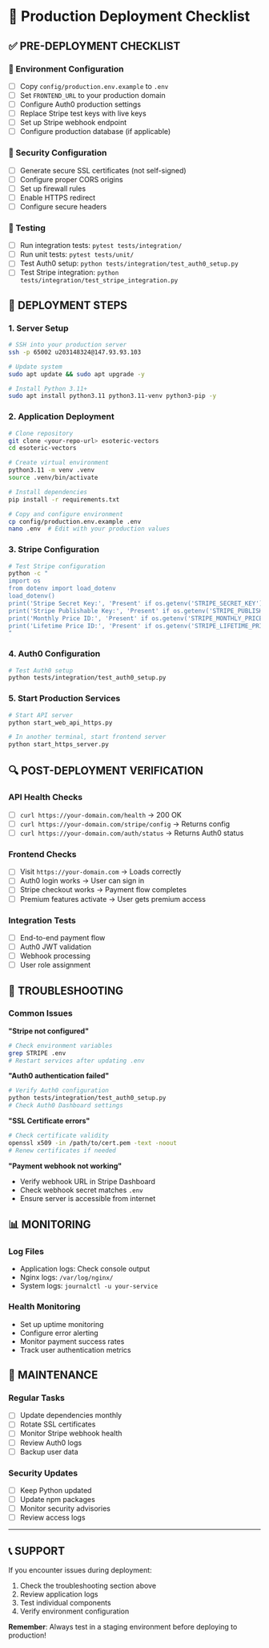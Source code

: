 # 🚀 Production Deployment Checklist

## ✅ **PRE-DEPLOYMENT CHECKLIST**

### **🔧 Environment Configuration**
- [ ] Copy `config/production.env.example` to `.env`
- [ ] Set `FRONTEND_URL` to your production domain
- [ ] Configure Auth0 production settings
- [ ] Replace Stripe test keys with live keys
- [ ] Set up Stripe webhook endpoint
- [ ] Configure production database (if applicable)

### **🔐 Security Configuration**
- [ ] Generate secure SSL certificates (not self-signed)
- [ ] Configure proper CORS origins
- [ ] Set up firewall rules
- [ ] Enable HTTPS redirect
- [ ] Configure secure headers

### **🧪 Testing**
- [ ] Run integration tests: `pytest tests/integration/`
- [ ] Run unit tests: `pytest tests/unit/`
- [ ] Test Auth0 setup: `python tests/integration/test_auth0_setup.py`
- [ ] Test Stripe integration: `python tests/integration/test_stripe_integration.py`

## 🚀 **DEPLOYMENT STEPS**

### **1. Server Setup**
```bash
# SSH into your production server
ssh -p 65002 u203148324@147.93.93.103

# Update system
sudo apt update && sudo apt upgrade -y

# Install Python 3.11+
sudo apt install python3.11 python3.11-venv python3-pip -y
```

### **2. Application Deployment**
```bash
# Clone repository
git clone <your-repo-url> esoteric-vectors
cd esoteric-vectors

# Create virtual environment
python3.11 -m venv .venv
source .venv/bin/activate

# Install dependencies
pip install -r requirements.txt

# Copy and configure environment
cp config/production.env.example .env
nano .env  # Edit with your production values
```

### **3. Stripe Configuration**
```bash
# Test Stripe configuration
python -c "
import os
from dotenv import load_dotenv
load_dotenv()
print('Stripe Secret Key:', 'Present' if os.getenv('STRIPE_SECRET_KEY') else 'Missing')
print('Stripe Publishable Key:', 'Present' if os.getenv('STRIPE_PUBLISHABLE_KEY') else 'Missing')
print('Monthly Price ID:', 'Present' if os.getenv('STRIPE_MONTHLY_PRICE_ID') else 'Missing')
print('Lifetime Price ID:', 'Present' if os.getenv('STRIPE_LIFETIME_PRICE_ID') else 'Missing')
"
```

### **4. Auth0 Configuration**
```bash
# Test Auth0 setup
python tests/integration/test_auth0_setup.py
```

### **5. Start Production Services**
```bash
# Start API server
python start_web_api_https.py

# In another terminal, start frontend server
python start_https_server.py
```

## 🔍 **POST-DEPLOYMENT VERIFICATION**

### **API Health Checks**
- [ ] `curl https://your-domain.com/health` → 200 OK
- [ ] `curl https://your-domain.com/stripe/config` → Returns config
- [ ] `curl https://your-domain.com/auth/status` → Returns Auth0 status

### **Frontend Checks**
- [ ] Visit `https://your-domain.com` → Loads correctly
- [ ] Auth0 login works → User can sign in
- [ ] Stripe checkout works → Payment flow completes
- [ ] Premium features activate → User gets premium access

### **Integration Tests**
- [ ] End-to-end payment flow
- [ ] Auth0 JWT validation
- [ ] Webhook processing
- [ ] User role assignment

## 🚨 **TROUBLESHOOTING**

### **Common Issues**

**"Stripe not configured"**
```bash
# Check environment variables
grep STRIPE .env
# Restart services after updating .env
```

**"Auth0 authentication failed"**
```bash
# Verify Auth0 configuration
python tests/integration/test_auth0_setup.py
# Check Auth0 Dashboard settings
```

**"SSL Certificate errors"**
```bash
# Check certificate validity
openssl x509 -in /path/to/cert.pem -text -noout
# Renew certificates if needed
```

**"Payment webhook not working"**
- Verify webhook URL in Stripe Dashboard
- Check webhook secret matches `.env`
- Ensure server is accessible from internet

## 📊 **MONITORING**

### **Log Files**
- Application logs: Check console output
- Nginx logs: `/var/log/nginx/`
- System logs: `journalctl -u your-service`

### **Health Monitoring**
- Set up uptime monitoring
- Configure error alerting
- Monitor payment success rates
- Track user authentication metrics

## 🔄 **MAINTENANCE**

### **Regular Tasks**
- [ ] Update dependencies monthly
- [ ] Rotate SSL certificates
- [ ] Monitor Stripe webhook health
- [ ] Review Auth0 logs
- [ ] Backup user data

### **Security Updates**
- [ ] Keep Python updated
- [ ] Update npm packages
- [ ] Monitor security advisories
- [ ] Review access logs

---

## 📞 **SUPPORT**

If you encounter issues during deployment:
1. Check the troubleshooting section above
2. Review application logs
3. Test individual components
4. Verify environment configuration

**Remember**: Always test in a staging environment before deploying to production! 